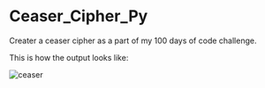 # Ceaser_Cipher_Py

Creater a ceaser cipher as a part of my 100 days of code challenge. 

This is how the output looks like:

![ceaser](https://github.com/agamairi/Ceaser_Cipher_Py/assets/75530266/4a36e6bd-0e97-4cd4-8708-b02009f5c5dc)
